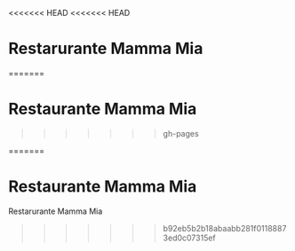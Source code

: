 <<<<<<< HEAD
<<<<<<< HEAD
# Restarurante Mamma Mia
=======
# Restaurante Mamma Mia
>>>>>>> gh-pages

=======
# Restaurante Mamma Mia
Restarurante Mamma Mia
>>>>>>> b92eb5b2b18abaabb281f01188873ed0c07315ef
